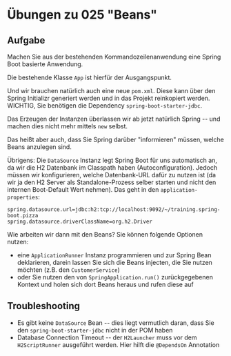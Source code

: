 # Übungen zu 025 "Beans"

## Aufgabe

Machen Sie aus der bestehenden Kommandozeilenanwendung eine Spring Boot basierte Anwendung.

Die bestehende Klasse `App` ist hierfür der Ausgangspunkt.

Und wir brauchen natürlich auch eine neue `pom.xml`. Diese kann über den Spring Initializr
generiert werden und in das Projekt reinkopiert werden. WICHTIG, Sie benötigen die Dependency
`spring-boot-starter-jdbc`.

Das Erzeugen der Instanzen überlassen wir ab jetzt natürlich Spring -- und machen dies nicht mehr
mittels `new` selbst.

Das heißt aber auch, dass Sie Spring darüber "informieren" müssen, welche Beans anzulegen sind.

Übrigens: Die `DataSource` Instanz legt Spring Boot für uns automatisch an, da wir die H2 Datenbank
im Classpath haben (Autoconfiguration). Jedoch müssen wir konfigurieren, welche Datenbank-URL dafür
zu nutzen ist (da wir ja den H2 Server als Standalone-Prozess selber starten und nicht den
internen Boot-Default Wert nehmen). Das geht in den `application-properties`:

````properties
spring.datasource.url=jdbc:h2:tcp://localhost:9092/~/training.spring-boot.pizza
spring.datasource.driverClassName=org.h2.Driver
````

Wie arbeiten wir dann mit den Beans? Sie können folgende Optionen nutzen:

* eine `ApplicationRunner` Instanz programmieren und zur Spring Bean deklarieren, darein lassen
  Sie sich die Beans injecten, die Sie nutzen möchten (z.B. den `CustomerService`)
* oder Sie nutzen den von `SpringApplication.run()` zurückgegebenen Kontext und holen sich dort
  Beans heraus und rufen diese auf

## Troubleshooting

* Es gibt keine `DataSource` Bean -- dies liegt vermutlich daran, dass Sie
  den `spring-boot-starter-jdbc` nicht in der POM haben
* Database Connection Timeout -- der `H2Launcher` muss vor dem `H2ScriptRunner` ausgeführt werden.
  Hier hilft die `@DependsOn` Annotation